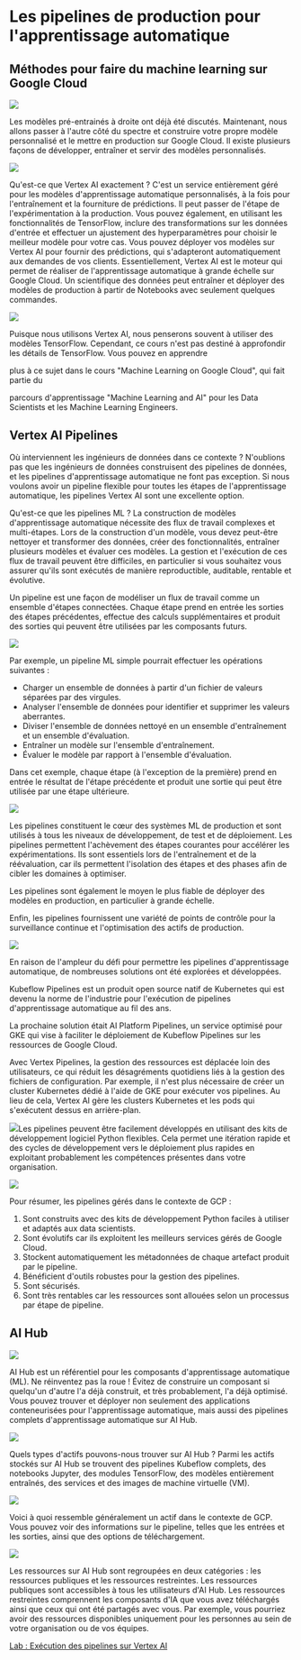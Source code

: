 ﻿# Les pipelines de production pour l'apprentissage automatique

## Méthodes pour faire du machine learning sur Google Cloud

![](Aspose.Words.72c13ac8-4bdc-4073-815d-b8fc286c2804.001.png)

Les modèles pré-entrainés à droite ont déjà été discutés. Maintenant, nous allons passer à l'autre côté du spectre et construire votre propre modèle personnalisé et le mettre en production sur Google Cloud. Il existe plusieurs façons de développer, entraîner et servir des modèles personnalisés.

![](Aspose.Words.72c13ac8-4bdc-4073-815d-b8fc286c2804.002.png)

Qu'est-ce que Vertex AI exactement ? C'est un service entièrement géré pour les modèles d'apprentissage automatique personnalisés, à la fois pour l'entraînement et la fourniture de prédictions. Il peut passer de l'étape de l'expérimentation à la production. Vous pouvez également, en utilisant les fonctionnalités de TensorFlow, inclure des transformations sur les données d'entrée et effectuer un ajustement des hyperparamètres pour choisir le meilleur modèle pour votre cas. Vous pouvez déployer vos modèles sur Vertex AI pour fournir des prédictions, qui s'adapteront automatiquement aux demandes de vos clients. Essentiellement, Vertex AI est le moteur qui permet de réaliser de l'apprentissage automatique à grande échelle sur Google Cloud. Un scientifique des données peut entraîner et déployer des modèles de production à partir de Notebooks avec seulement quelques commandes.

![](Aspose.Words.72c13ac8-4bdc-4073-815d-b8fc286c2804.003.png)

Puisque nous utilisons Vertex AI, nous penserons souvent à utiliser des modèles TensorFlow. Cependant, ce cours n'est pas destiné à approfondir les détails de TensorFlow. Vous pouvez en apprendre

plus à ce sujet dans le cours "Machine Learning on Google Cloud", qui fait partie du

parcours d'apprentissage "Machine Learning and AI" pour les Data Scientists et les Machine Learning Engineers.

## Vertex AI Pipelines

Où interviennent les ingénieurs de données dans ce contexte ? N'oublions pas que les ingénieurs de données construisent des pipelines de données, et les pipelines d'apprentissage automatique ne font pas exception. Si nous voulons avoir un pipeline flexible pour toutes les étapes de l'apprentissage automatique, les pipelines Vertex AI sont une excellente option.

Qu'est-ce que les pipelines ML ? La construction de modèles d'apprentissage automatique nécessite des flux de travail complexes et multi-étapes. Lors de la construction d'un modèle, vous devez peut-être nettoyer et transformer des données, créer des fonctionnalités, entraîner plusieurs modèles et évaluer ces modèles. La gestion et l'exécution de ces flux de travail peuvent être difficiles, en particulier si vous souhaitez vous assurer qu'ils sont exécutés de manière reproductible, auditable, rentable et évolutive.

Un pipeline est une façon de modéliser un flux de travail comme un ensemble d'étapes connectées. Chaque étape prend en entrée les sorties des étapes précédentes, effectue des calculs supplémentaires et produit des sorties qui peuvent être utilisées par les composants futurs.

![](Aspose.Words.72c13ac8-4bdc-4073-815d-b8fc286c2804.004.png)

Par exemple, un pipeline ML simple pourrait effectuer les opérations suivantes :

- Charger un ensemble de données à partir d'un fichier de valeurs séparées par des virgules.
- Analyser l'ensemble de données pour identifier et supprimer les valeurs aberrantes.
- Diviser l'ensemble de données nettoyé en un ensemble d'entraînement et un ensemble d'évaluation.
- Entraîner un modèle sur l'ensemble d'entraînement.
- Évaluer le modèle par rapport à l'ensemble d'évaluation.

Dans cet exemple, chaque étape (à l'exception de la première) prend en entrée le résultat de l'étape précédente et produit une sortie qui peut être utilisée par une étape ultérieure.

![](Aspose.Words.72c13ac8-4bdc-4073-815d-b8fc286c2804.005.png)

Les pipelines constituent le cœur des systèmes ML de production et sont utilisés à tous les niveaux de développement, de test et de déploiement. Les pipelines permettent l'achèvement des étapes courantes pour accélérer les expérimentations. Ils sont essentiels lors de l'entraînement et de la réévaluation, car ils permettent l'isolation des étapes et des phases afin de cibler les domaines à optimiser.

Les pipelines sont également le moyen le plus fiable de déployer des modèles en production, en particulier à grande échelle.

Enfin, les pipelines fournissent une variété de points de contrôle pour la surveillance continue et l'optimisation des actifs de production.

![](Aspose.Words.72c13ac8-4bdc-4073-815d-b8fc286c2804.006.png)

En raison de l'ampleur du défi pour permettre les pipelines d'apprentissage automatique, de nombreuses solutions ont été explorées et développées.

Kubeflow Pipelines est un produit open source natif de Kubernetes qui est devenu la norme de l'industrie pour l'exécution de pipelines d'apprentissage automatique au fil des ans.

La prochaine solution était AI Platform Pipelines, un service optimisé pour GKE qui vise à faciliter le déploiement de Kubeflow Pipelines sur les ressources de Google Cloud.

Avec Vertex Pipelines, la gestion des ressources est déplacée loin des utilisateurs, ce qui réduit les désagréments quotidiens liés à la gestion des fichiers de configuration. Par exemple, il n'est plus nécessaire de créer un cluster Kubernetes dédié à l'aide de GKE pour exécuter vos pipelines. Au lieu de cela, Vertex AI gère les clusters Kubernetes et les pods qui s'exécutent dessus en arrière-plan.

![](Aspose.Words.72c13ac8-4bdc-4073-815d-b8fc286c2804.007.png)Les pipelines peuvent être facilement développés en utilisant des kits de développement logiciel Python flexibles. Cela permet une itération rapide et des cycles de développement vers le déploiement plus rapides en exploitant probablement les compétences présentes dans votre organisation.

![](Aspose.Words.72c13ac8-4bdc-4073-815d-b8fc286c2804.008.png)

Pour résumer, les pipelines gérés dans le contexte de GCP :

1. Sont construits avec des kits de développement Python faciles à utiliser et adaptés aux data scientists.
1. Sont évolutifs car ils exploitent les meilleurs services gérés de Google Cloud.
1. Stockent automatiquement les métadonnées de chaque artefact produit par le pipeline.
1. Bénéficient d'outils robustes pour la gestion des pipelines.
1. Sont sécurisés.
1. Sont très rentables car les ressources sont allouées selon un processus par étape de pipeline.

## AI Hub

![](Aspose.Words.72c13ac8-4bdc-4073-815d-b8fc286c2804.009.png)

AI Hub est un référentiel pour les composants d'apprentissage automatique (ML). Ne réinventez pas la roue ! Évitez de construire un composant si quelqu'un d'autre l'a déjà construit, et très probablement, l'a déjà optimisé. Vous pouvez trouver et déployer non seulement des applications conteneurisées pour l'apprentissage automatique, mais aussi des pipelines complets d'apprentissage automatique sur AI Hub.

![](Aspose.Words.72c13ac8-4bdc-4073-815d-b8fc286c2804.010.png)

Quels types d'actifs pouvons-nous trouver sur AI Hub ? Parmi les actifs stockés sur AI Hub se trouvent des pipelines Kubeflow complets, des notebooks Jupyter, des modules TensorFlow, des modèles entièrement entraînés, des services et des images de machine virtuelle (VM).

![](Aspose.Words.72c13ac8-4bdc-4073-815d-b8fc286c2804.011.png)

Voici à quoi ressemble généralement un actif dans le contexte de GCP. Vous pouvez voir des informations sur le pipeline, telles que les entrées et les sorties, ainsi que des options de téléchargement.

![](Aspose.Words.72c13ac8-4bdc-4073-815d-b8fc286c2804.012.png)

Les ressources sur AI Hub sont regroupées en deux catégories : les ressources publiques et les ressources restreintes. Les ressources publiques sont accessibles à tous les utilisateurs d'AI Hub. Les ressources restreintes comprennent les composants d'IA que vous avez téléchargés ainsi que ceux qui ont été partagés avec vous. Par exemple, vous pourriez avoir des ressources disponibles uniquement pour les personnes au sein de votre organisation ou de vos équipes.

[Lab : Exécution des pipelines sur Vertex AI](https://www.cloudskillsboost.google/course_sessions/3856018/labs/367839)
